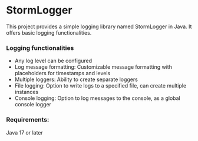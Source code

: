 # StormLogger

This project provides a simple logging library named StormLogger in Java. It offers basic logging functionalities.

### Logging functionalities
* Any log level can be configured
* Log message formatting: Customizable message formatting with placeholders for timestamps and levels
* Multiple loggers: Ability to create separate loggers
* File logging: Option to write logs to a specified file, can create multiple instances
* Console logging: Option to log messages to the console, as a global console logger

### Requirements:
Java 17 or later